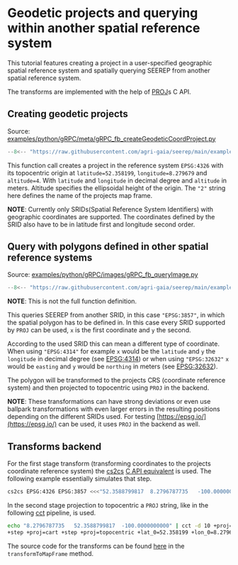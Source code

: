 # Geodetic projects and querying within another spatial reference system

This tutorial features creating a project in a user-specified geographic
spatial reference system and
spatially querying SEEREP from another spatial reference system.

The transforms are implemented with the help of [PROJ](https://proj.org/en/stable/)s
C API.

## Creating geodetic projects

Source:
[examples/python/gRPC/meta/gRPC_fb_createGeodeticCoordProject.py](https://github.com/agri-gaia/seerep/blob/main/examples/python/gRPC/meta/gRPC_fb_createGeodeticCoordProject.py)

```python
--8<-- "https://raw.githubusercontent.com/agri-gaia/seerep/main/examples/python/gRPC/meta/gRPC_fb_createGeodeticCoordProject.py:15:28"
```

This function call creates a project in the reference system `EPSG:4326`
with its topocentric origin at `latitude=52.358199`, `longitude=8.279679`
and `altitude=4`.
With `latitude` and `longitude` in decimal degree and `altitude` in meters.
Altitude specifies the ellipsoidal height of the origin.
The `"2"` string here defines the name of the projects map frame.

**NOTE**: Currently only SRIDs(Spatial Reference System Identifiers)
with geographic coordinates are supported.
The coordinates defined by the SRID also have to be in latitude first
and longitude second order.

## Query with polygons defined in other spatial reference systems

Source: [examples/python/gRPC/images/gRPC_fb_queryImage.py](https://github.com/agri-gaia/seerep/blob/main/examples/python/gRPC/images/gRPC_fb_queryImages.py)

```python
--8<-- "https://raw.githubusercontent.com/agri-gaia/seerep/main/examples/python/gRPC/images/gRPC_fb_queryImages.py:146:169"
```

**NOTE**: This is not the full function definition.

This queries SEEREP from another SRID, in this case `"EPSG:3857"`, in which the
spatial polygon has to be defined in.
In this case every SRID supported by `PROJ` can be used, `x` is the first coordinate
and `y` the second.

According to the used SRID this can mean a different type of
coordinate. When using `"EPSG:4314"` for example `x` would be the `latitude` and
`y` the `longitude` in decimal degree (see [EPSG:4314](https://epsg.io/4314))
or when using `"EPSG:32632"` `x` would be `easting` and `y` would be `northing`
in meters (see [EPSG:32632](https://epsg.io/32632)).

The polygon will be transformed to the projects CRS (coordinate reference system)
and then projected to topocentric using `PROJ` in the backend.

**NOTE**: These transformations can have strong deviations or even use ballpark
transformations with even larger errors in the resulting positions depending on
the different SRIDs used.
For testing [https://epsg.io/](https://epsg.io/) can be used,
it uses `PROJ` in the backend as well.

## Transforms backend

For the first stage transform
(transforming coordinates to the projects coordinate reference system) the
[cs2cs](https://proj.org/en/stable/apps/cs2cs.html) [C API equivalent](https://proj.org/en/stable/development/reference/functions.html#c.proj_create_crs_to_crs)
is used. The following example essentially simulates that step.

```bash
cs2cs EPSG:4326 EPSG:3857 <<<"52.3588799817  8.2796787735   -100.0000000000"
```

In the second stage projection to topocentric a `PROJ` string, like in the
following [cct](https://proj.org/en/stable/apps/cct.html) pipeline, is used.

```bash
echo "8.2796787735   52.3588799817  -100.0000000000" | cct -d 10 +proj=pipeline
+step +proj=cart +step +proj=topocentric +lat_0=52.358199 +lon_0=8.279679 +h_0=0.000000
```

The source code for the transforms can be found [here](https://github.com/agri-gaia/seerep/blob/main/seerep_srv/seerep_core/src/core_project.cpp)
in the `transformToMapFrame` method.
